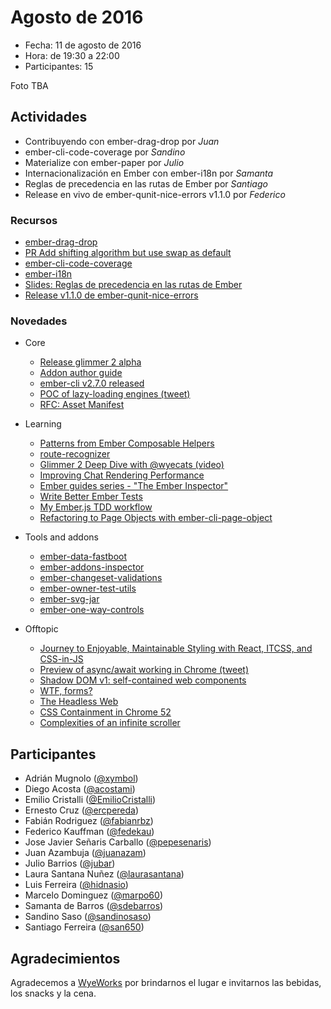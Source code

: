 # Agosto de 2016

* Fecha: 11 de agosto de 2016
* Hora: de 19:30 a 22:00
* Participantes: 15

Foto TBA

## Actividades

* Contribuyendo con ember-drag-drop por *Juan*
* ember-cli-code-coverage por *Sandino*
* Materialize con ember-paper por *Julio*
* Internacionalización en Ember con ember-i18n por *Samanta*
* Reglas de precedencia en las rutas de Ember por *Santiago*
* Release en vivo de ember-qunit-nice-errors v1.1.0 por *Federico*

### Recursos

* [ember-drag-drop](https://github.com/mharris717/ember-drag-drop)
* [PR Add shifting algorithm but use swap as default](https://github.com/mharris717/ember-drag-drop/pull/50)
* [ember-cli-code-coverage](https://github.com/kategengler/ember-cli-code-coverage)
* [ember-i18n](https://github.com/jamesarosen/ember-i18n)
* [Slides: Reglas de precedencia en las rutas de Ember](https://docs.google.com/a/wyeworks.com/presentation/d/1pE-hixBkROmZHA7ERJXjlWFTUhVlbIaMTV26isWqJWI/edit?usp=sharing)
* [Release v1.1.0 de ember-qunit-nice-errors](https://github.com/wyeworks/ember-qunit-nice-errors/releases/tag/v1.1.0)

### Novedades

* Core
  * [Release glimmer 2 alpha](http://emberjs.com/blog/2016/07/29/announcing-the-glimmer-2-alpha.html)
  * [Addon author guide](http://ember-fastboot.com/docs/addon-author-guide)
  * [ember-cli v2.7.0 released](https://github.com/ember-cli/ember-cli/releases/tag/v2.7.0)
  * [POC of lazy-loading engines (tweet)](https://twitter.com/trentmwillis/status/759133282311151616)
  * [RFC: Asset Manifest](https://github.com/emberjs/rfcs/pull/153)

* Learning
  * [Patterns from Ember Composable Helpers](https://dockyard.com/blog/2016/07/27/patterns-from-composable-helpers)
  * [route-recognizer](http://www.nathanhammond.com/route-recognizer)
  * [Glimmer 2 Deep Dive with @wyecats (video)](https://twitter.com/gavinjoyce/status/757610403925032961)
  * [Improving Chat Rendering Performance](https://blog.twitch.tv/improving-chat-rendering-performance-1c0945b82764)
  * [Ember guides series - "The Ember Inspector"](https://twitter.com/gavinjoyce/status/763759438050263040)
  * [Write Better Ember Tests](https://medium.com/@jonpitch/write-better-ember-tests-d2e22fb76bf2)
  * [My Ember.js TDD workflow](https://blog.embermap.com/my-ember-js-tdd-workflow-47847c6dbdfa)
  * [Refactoring to Page Objects with ember-cli-page-object](http://thejsguy.com/2016/08/03/refactoring-to-page-objects-with-ember-cli-page-object.html)

* Tools and addons
  * [ember-data-fastboot](https://github.com/cardstack/ember-data-fastboot#readme)
  * [ember-addons-inspector](https://github.com/san650/ember-addons-inspector#readme)
  * [ember-changeset-validations](https://twitter.com/sugarpirate_/status/755117852135333888)
  * [ember-owner-test-utils](https://github.com/rondale-sc/ember-owner-test-utils)
  * [ember-svg-jar](https://github.com/ivanvotti/ember-svg-jar)
  * [ember-one-way-controls](https://twitter.com/Martndemus/status/760843220901388288)

* Offtopic
  * [Journey to Enjoyable, Maintainable Styling with React, ITCSS, and CSS-in-JS](https://medium.com/maintainable-react-apps/journey-to-enjoyable-maintainable-styling-with-react-itcss-and-css-in-js-632cfa9c70d6)
  * [Preview of async/await working in Chrome (tweet)](https://twitter.com/addyosmani/status/756204943527129090)
  * [Shadow DOM v1: self-contained web components](https://developers.google.com/web/fundamentals/primers/shadowdom/)
  * [WTF, forms?](http://wtfforms.com/)
  * [The Headless Web](https://medium.com/dev-channel/the-headless-web-de81ab21651f)
  * [CSS Containment in Chrome 52](https://medium.com/dev-channel/css-containment-in-chrome-52-f04a30bdc92a)
  * [Complexities of an infinite scroller](https://developers.google.com/web/updates/2016/07/infinite-scroller)

## Participantes

* Adrián Mugnolo ([@xymbol](https://github.com/xymbol))
* Diego Acosta ([@acostami](https://github.com/acostami))
* Emilio Cristalli ([@EmilioCristalli](https://github.com/EmilioCristalli))
* Ernesto Cruz ([@ercpereda](https://github.com/ercpereda))
* Fabián Rodriguez ([@fabianrbz](https://github.com/fabianrbz))
* Federico Kauffman ([@fedekau](https://github.com/fedekau))
* Jose Javier Señaris Carballo ([@pepesenaris](https://github.com/pepesenaris))
* Juan Azambuja ([@juanazam](https://github.com/juanazam))
* Julio Barrios ([@jubar](https://github.com/jubar))
* Laura Santana Nuñez ([@laurasantana](https://github.com/laurasantana))
* Luis Ferreira ([@hidnasio](https://github.com/hidnasio))
* Marcelo Dominguez ([@marpo60](https://github.com/marpo60))
* Samanta de Barros ([@sdebarros](https://github.com/sdebarros))
* Sandino Saso ([@sandinosaso](https://github.com/sandinosaso))
* Santiago Ferreira ([@san650](https://github.com/san650))

## Agradecimientos

Agradecemos a [WyeWorks](https://wyeworks.com/) por brindarnos el lugar e
invitarnos las bebidas, los snacks y la cena.
